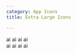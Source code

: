 ```yaml
---
category: App Icons
title: Extra Large Icons

---
```

<div>
  <span class="app-icon app-icon-xl app-icon-black">ai</span>
  <span class="app-icon app-icon-xl app-icon-blue">ai</span>
  <span class="app-icon app-icon-xl app-icon-green">ai</span>
  <span class="app-icon app-icon-xl app-icon-orange">ai</span>
</div>
<div>
  <span class="app-icon app-icon-xl app-icon-branded-black">ai<span class="caret"></span></span>
  <span class="app-icon app-icon-xl app-icon-branded-blue">ai<span class="caret"></span></span>
  <span class="app-icon app-icon-xl app-icon-branded-green">ai<span class="caret"></span></span>
  <span class="app-icon app-icon-xl app-icon-branded-orange">ai<span class="caret"></span></span>
</div>
